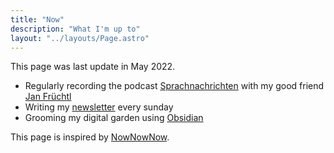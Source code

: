 ```yaml
---
title: "Now"
description: "What I'm up to"
layout: "../layouts/Page.astro"
---
```


This page was last update in May 2022.

- Regularly recording the podcast [Sprachnachrichten](https://sprachnachrichten.fm) with my good friend [Jan Früchtl](https://jan.work)
- Writing my [newsletter](/weekly) every sunday
- Grooming my digital garden using [Obsidian](https://obsidian.md)

This page is inspired by [NowNowNow](https://nownownow.com).
